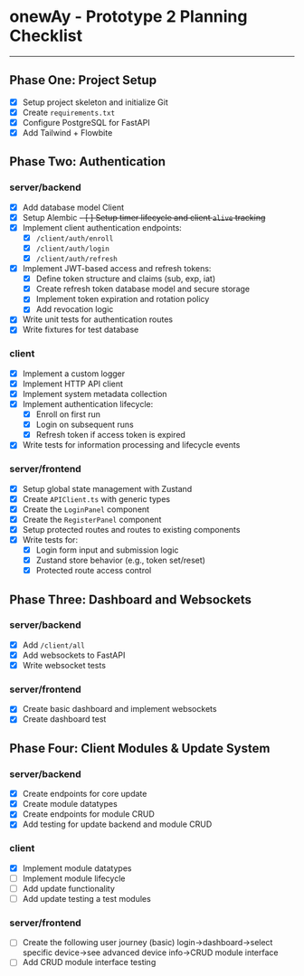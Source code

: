 # onewAy - Prototype 2 Planning Checklist

---

## Phase One: Project Setup

- [x] Setup project skeleton and initialize Git
- [x] Create `requirements.txt`
- [x] Configure PostgreSQL for FastAPI
- [x] Add Tailwind + Flowbite

## Phase Two: Authentication

### server/backend

- [x] Add database model Client
- [x] Setup Alembic
~~- [ ] Setup timer lifecycle and client `alive` tracking~~
- [x] Implement client authentication endpoints:
  - [x] `/client/auth/enroll`
  - [x] `/client/auth/login`
  - [x] `/client/auth/refresh`
- [x] Implement JWT-based access and refresh tokens:
  - [x] Define token structure and claims (sub, exp, iat)
  - [x] Create refresh token database model and secure storage
  - [x] Implement token expiration and rotation policy
  - [x] Add revocation logic
- [x] Write unit tests for authentication routes
- [x] Write fixtures for test database

### client

- [x] Implement a custom logger
- [x] Implement HTTP API client
- [x] Implement system metadata collection
- [x] Implement authentication lifecycle:
  - [x] Enroll on first run
  - [x] Login on subsequent runs
  - [x] Refresh token if access token is expired
- [x] Write tests for information processing and lifecycle events

### server/frontend

- [x] Setup global state management with Zustand
- [x] Create `APIClient.ts` with generic types
- [x] Create the `LoginPanel` component
- [x] Create the `RegisterPanel` component
- [x] Setup protected routes and routes to existing components
- [x] Write tests for:
  - [x] Login form input and submission logic
  - [x] Zustand store behavior (e.g., token set/reset)
  - [x] Protected route access control

## Phase Three: Dashboard and Websockets

### server/backend

- [x] Add `/client/all`
- [x] Add websockets to FastAPI
- [x] Write websocket tests

### server/frontend

- [x] Create basic dashboard and implement websockets
- [x] Create dashboard test

## Phase Four: Client Modules & Update System

### server/backend

- [x] Create endpoints for core update
- [x] Create module datatypes
- [x] Create endpoints for module CRUD
- [x] Add testing for update backend and module CRUD

### client

- [x] Implement module datatypes
- [ ] Implement module lifecycle
- [ ] Add update functionality
- [ ] Add update testing a test modules

### server/frontend

- [ ] Create the following user journey (basic) login->dashboard->select specific device->see advanced device info->CRUD module interface
- [ ] Add CRUD module interface testing
